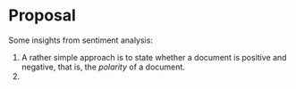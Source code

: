 
# Proposal

Some insights from sentiment analysis: 

1. A rather simple approach is to state whether a document is positive and negative, that is, the *polarity* of a document. 
2. 